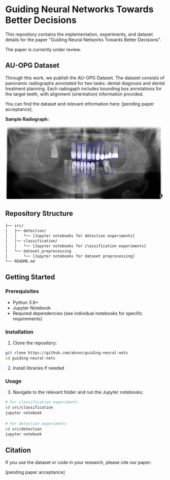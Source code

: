 # Guiding Neural Networks Towards Better Decisions

This repository contains the implementation, experiments, and dataset details for the paper "Guiding Neural Networks Towards Better Decisions".

The paper is currently under review.

## AU-OPG Dataset

Through this work, we publish the AU-OPG Dataset. The dataset consists of panoramic radiographs annotated for two tasks: dental diagnosis and dental treatment planning. Each radiogaph includes bounding box annotations for the target teeth, with alignment (orientation) information provided.

You can find the dataset and relevant information here: [pending paper acceptance].

**Sample Radiograph:**

![sample](imgs/sample_with_ground_truth.png)

## Repository Structure

```
├── src/
│   ├── detection/
│   │   └── [Jupyter notebooks for detection experiments]
│   │── classification/
│   │   └── [Jupyter notebooks for classification experiments]
│   └── dataset_preprocessing
│       └── [Jupyter notebooks for dataset preprocessing]
└── README.md
```

## Getting Started

### Prerequisites

- Python 3.8+
- Jupyter Notebook
- Required dependencies (see individual notebooks for specific requirements)

### Installation

1. Clone the repository:

```bash
git clone https://github.com/akvnn/guiding-neural-nets
cd guiding-neural-nets
```

2. Install libraries if needed

### Usage

3. Navigate to the relevant folder and run the Jupyter notebooks:

```bash
# For classification experiments
cd src/classification
jupyter notebook

# For detection experiments
cd src/detection
jupyter notebook
```

## Citation

If you use the dataset or code in your research, please cite our paper:

[pending paper acceptance]
